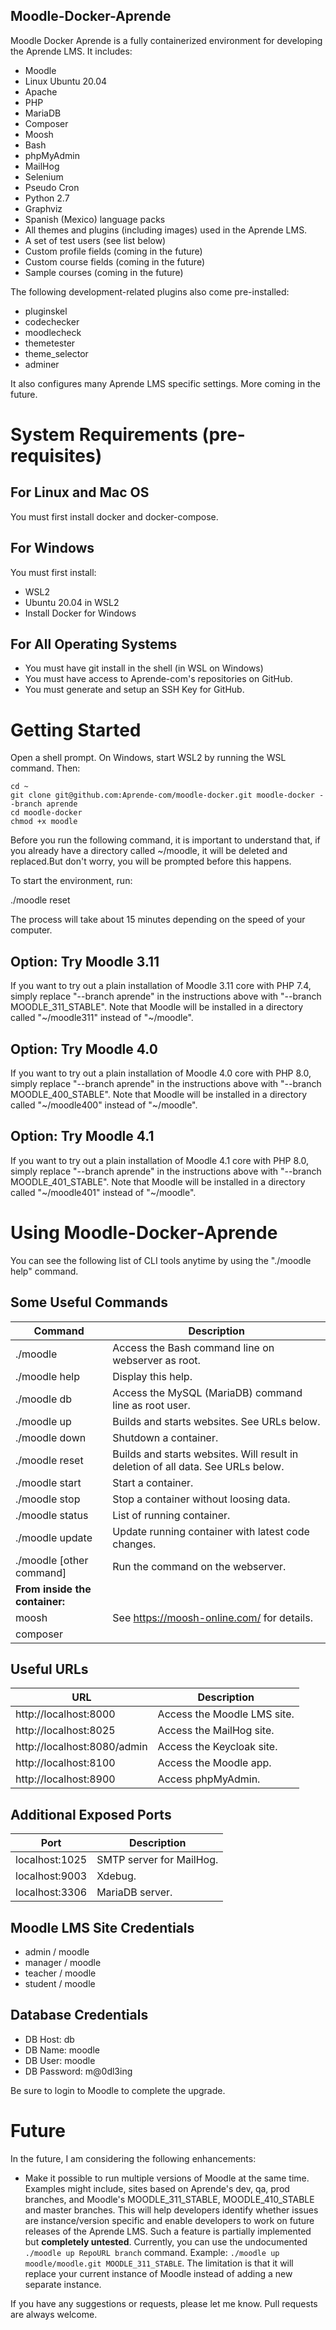 Moodle-Docker-Aprende
---------------------

Moodle Docker Aprende is a fully containerized environment for developing the Aprende LMS. It includes:

* Moodle
* Linux Ubuntu 20.04
* Apache
* PHP
* MariaDB
* Composer
* Moosh
* Bash
* phpMyAdmin
* MailHog
* Selenium
* Pseudo Cron
* Python 2.7
* Graphviz
* Spanish (Mexico) language packs
* All themes and plugins (including images) used in the Aprende LMS.
* A set of test users (see list below)
* Custom profile fields (coming in the future)
* Custom course fields (coming in the future)
* Sample courses (coming in the future)

The following development-related plugins also come pre-installed:

* pluginskel
* codechecker
* moodlecheck
* themetester
* theme_selector
* adminer

It also configures many Aprende LMS specific settings. More coming in the future.

# System Requirements (pre-requisites)

## For Linux and Mac OS

You must first install docker and docker-compose.

## For Windows

You must first install:
- WSL2
- Ubuntu 20.04 in WSL2
- Install Docker for Windows

## For All Operating Systems

- You must have git install in the shell (in WSL on Windows)
- You must have access to Aprende-com's repositories on GitHub.
- You must generate and setup an SSH Key for GitHub.

# Getting Started

Open a shell prompt. On Windows, start WSL2 by running the WSL command. Then:

    cd ~
    git clone git@github.com:Aprende-com/moodle-docker.git moodle-docker --branch aprende
    cd moodle-docker
    chmod +x moodle

Before you run the following command, it is important to understand that, if you already have a directory called ~/moodle, it will be deleted and replaced.But don't worry, you will be prompted before this happens.

To start the environment, run:

./moodle reset

The process will take about 15 minutes depending on the speed of your computer.

## Option: Try Moodle 3.11

If you want to try out a plain installation of Moodle 3.11 core with PHP 7.4, simply replace "--branch aprende" in the instructions above with "--branch MOODLE_311_STABLE". Note that Moodle will be installed in a directory called "~/moodle311" instead of "~/moodle".

## Option: Try Moodle 4.0

If you want to try out a plain installation of Moodle 4.0 core with PHP 8.0, simply replace "--branch aprende" in the instructions above with "--branch MOODLE_400_STABLE". Note that Moodle will be installed in a directory called "~/moodle400" instead of "~/moodle".

## Option: Try Moodle 4.1

If you want to try out a plain installation of Moodle 4.1 core with PHP 8.0, simply replace "--branch aprende" in the instructions above with "--branch MOODLE_401_STABLE". Note that Moodle will be installed in a directory called "~/moodle401" instead of "~/moodle".

# Using Moodle-Docker-Aprende

You can see the following list of CLI tools anytime by using the "./moodle help" command.

## Some Useful Commands

| Command                  | Description                                           |
|--------------------------|-------------------------------------------------------|
| ./moodle                 | Access the Bash command line on webserver as root.    |
| ./moodle help            | Display this help.                                    |
| ./moodle db              | Access the MySQL (MariaDB) command line as root user. |
| ./moodle up              | Builds and starts websites. See URLs below.           |
| ./moodle down            | Shutdown a container.                                 |
| ./moodle reset           | Builds and starts websites. Will result in deletion of all data. See URLs below. |
| ./moodle start           | Start a container.                                    |
| ./moodle stop            | Stop a container without loosing data.                |
| ./moodle status          | List of running container.                            |
| ./moodle update          | Update running container with latest code changes.    |
| ./moodle [other command] | Run the command on the webserver.                     |
| **From inside the container:**                                                   |
| moosh                    | See https://moosh-online.com/ for details.            |
| composer                 |                                                       |

## Useful URLs

| URL                         | Description                |
|-----------------------------|----------------------------|
| http://localhost:8000       | Access the Moodle LMS site. |
| http://localhost:8025       | Access the MailHog site.    |
| http://localhost:8080/admin | Access the Keycloak site.   |
| http://localhost:8100       | Access the Moodle app.      |
| http://localhost:8900       | Access phpMyAdmin.          |

## Additional Exposed Ports

| Port           | Description              |
|----------------|--------------------------|
| localhost:1025 | SMTP server for MailHog. |
| localhost:9003 | Xdebug.                  |
| localhost:3306 | MariaDB server.          |

## Moodle LMS Site Credentials

- admin / moodle
- manager / moodle
- teacher / moodle
- student / moodle

## Database Credentials

- DB Host: db
- DB Name: moodle
- DB User: moodle
- DB Password: m@0dl3ing

Be sure to login to Moodle to complete the upgrade.

# Future

In the future, I am considering the following enhancements:

- Make it possible to run multiple versions of Moodle at the same time. Examples might include, sites based on Aprende's dev, qa, prod branches, and Moodle's MOODLE_311_STABLE, MOODLE_410_STABLE and master branches. This will help developers identify whether issues are instance/version specific and enable developers to work on future releases of the Aprende LMS. Such a feature is partially implemented but **completely untested**. Currently, you can use the undocumented `./moodle up RepoURL branch` command. Example: `./moodle up moodle/moodle.git MOODLE_311_STABLE`. The limitation is that it will replace your current instance of Moodle instead of adding a new separate instance.

If you have any suggestions or requests, please let me know. Pull requests are always welcome.
